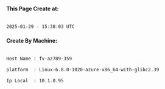 
   
#### This Page Create at:

```bash

2025-01-29 - 15:38:03 UTC

```

#### Create By Machine:

```bash

Host Name : fv-az789-359

platform  : Linux-6.8.0-1020-azure-x86_64-with-glibc2.39

Ip Local  : 10.1.0.95

```

